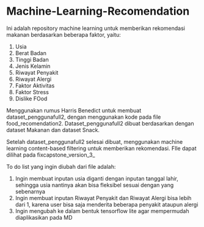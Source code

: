 # Machine-Learning-Recomendation
Ini adalah repository machine learning untuk memberikan rekomendasi makanan berdasarkan beberapa faktor, yaitu:
1. Usia
2. Berat Badan
3. Tinggi Badan
4. Jenis Kelamin
5. Riwayat Penyakit
6. Riwayat Alergi
7. Faktor Aktivitas
8. Faktor Stress
9. Dislike FOod

Menggunakan rumus Harris Benedict untuk membuat dataset_penggunafull2, dengan menggunakan kode pada file food_recomendation2.
Dataset_penggunafull2 dibuat berdasarkan dengan dataset Makanan dan dataset Snack.

Setelah dataset_penggunafull2 selesai dibuat, menggunakan machine learning content-based filtering untuk memberikan rekomendasi. FIle dapat dilihat pada fixcapstone_version_3_

To do list yang ingin diubah dari file adalah:
1. Ingin membuat inputan usia diganti dengan inputan tanggal lahir, sehingga usia nantinya akan bisa fleksibel sesuai dengan yang sebenarnya
2. Ingin membuat inputan Riwayat Penyakit dan Riwayat Alergi bisa lebih dari 1, karena user bisa saja menderita beberapa penyakit ataupun alergi
3. Ingin mengubah ke dalam bentuk tensorflow lite agar mempermudah diaplikasikan pada MD

